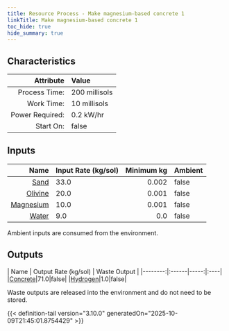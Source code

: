 ```yaml
---
title: Resource Process - Make magnesium-based concrete 1
linkTitle: Make magnesium-based concrete 1
toc_hide: true
hide_summary: true
---
```

<!-- This is generated by the MarsSim HelpGenertor, do not edit. -->

## Characteristics

| Attribute      | Value |
|--------:|:------|
|Process Time:|200 millisols|
|Work Time:|10 millisols|
|Power Required:|0.2 kW/hr|
|Start On:|false|

## Inputs
| Name      | Input Rate (kg/sol) | Minimum kg | Ambient |
|--------:|:------|-----:|:----|
|[Sand](/docs/definitions/resource/sand)|33.0|0.002|false|
|[Olivine](/docs/definitions/resource/olivine)|20.0|0.001|false|
|[Magnesium](/docs/definitions/resource/magnesium)|10.0|0.001|false|
|[Water](/docs/definitions/resource/water)|9.0|0.0|false|

Ambient inputs are consumed from the environment.

## Outputs
| Name      | Output Rate (kg/sol) | Waste Output |
|--------:|:------|-----:|:----|
|[Concrete](/docs/definitions/resource/concrete)|71.0|false|
|[Hydrogen](/docs/definitions/resource/hydrogen)|1.0|false|

Waste outputs are released into the environment and do not need to be stored.


{{< definition-tail version="3.10.0" generatedOn="2025-10-09T21:45:01.8754429" >}}



